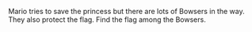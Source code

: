Mario tries to save the princess but there are lots of Bowsers in the way. They also protect the flag. Find the flag among the Bowsers.
